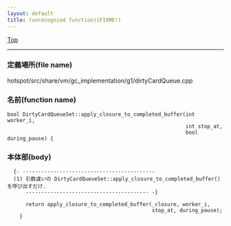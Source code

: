 ```yaml
---
layout: default
title: (unrecognied function)(FIXME!)
---
```

[Top](../index.html)

--- 
### 定義場所(file name)
hotspot/src/share/vm/gc_implementation/g1/dirtyCardQueue.cpp

### 名前(function name)
```
bool DirtyCardQueueSet::apply_closure_to_completed_buffer(int worker_i,
                                                          int stop_at,
                                                          bool during_pause) {
```

### 本体部(body)
```
  {- -------------------------------------------
  (1) 引数違いの DirtyCardQueueSet::apply_closure_to_completed_buffer() を呼び出すだけ.
      ---------------------------------------- -}

	  return apply_closure_to_completed_buffer(_closure, worker_i,
	                                           stop_at, during_pause);
	}
	
```


